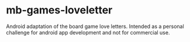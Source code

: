 # mb-games-loveletter
Android adaptation of the board game love letters. Intended as a personal challenge for android app development and not for commercial use. 